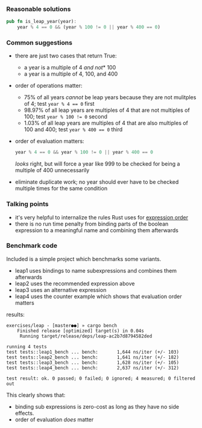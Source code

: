 ### Reasonable solutions

```rust
pub fn is_leap_year(year):
    year % 4 == 0 && (year % 100 != 0 || year % 400 == 0)
```

### Common suggestions
- there are just two cases that return True:
  - a year is a multiple of 4 *and not** 100
  - a year is a multiple of 4, 100, and 400
- order of operations matter:
  - 75% of all years *cannot* be leap years because they are not mulitples of 4;
    test `year % 4 == 0` first
  - 98.97% of all leap years are multiples of 4 that are not multiples of 100; test
    `year % 100 != 0` second
  - 1.03% of all leap years are multiples of 4 that are also multiples of 100 and
    400; test `year % 400 == 0` third
- order of evaluation matters:

  ```rust
  year % 4 == 0 && year % 100 != 0 || year % 400 == 0
  ```

  _looks_ right, but will force a year like 999 to be checked for being a
  multiple of 400 unnecessarily
- eliminate duplicate work; no year should ever have to be checked multiple
  times for the same condition

### Talking points
- it's very helpful to internalize the rules Rust uses for [expression
  order](https://doc.rust-lang.org/reference/expressions.html#expression-precedence)
- there is no run time penalty from binding parts of the boolean expression to
  a meaningful name and combining them afterwards

### Benchmark code

Included is a simple project which benchmarks some variants.

- leap1 uses bindings to name subexpressions and combines them afterwards
- leap2 uses the recommended expression above
- leap3 uses an alternative expression
- leap4 uses the counter example which shows that evaluation order matters

results:

```shell
exercises/leap - [master●●] » cargo bench
    Finished release [optimized] target(s) in 0.04s
     Running target/release/deps/leap-ac2b7d8794582ded

running 4 tests
test tests::leap1_bench ... bench:       1,644 ns/iter (+/- 103)
test tests::leap2_bench ... bench:       1,641 ns/iter (+/- 182)
test tests::leap3_bench ... bench:       1,628 ns/iter (+/- 105)
test tests::leap4_bench ... bench:       2,637 ns/iter (+/- 312)

test result: ok. 0 passed; 0 failed; 0 ignored; 4 measured; 0 filtered out
```

This clearly shows that:
- binding sub expressions is zero-cost as long as they have no side effects.
- order of evaluation *does* matter
